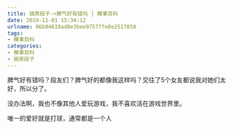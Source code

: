 ```yaml
---
title: 搞笑段子->脾气好有错吗 | 糗事百科
date: 2019-11-01 15:34:12
urlname: 06b04619ad8e3bee9757ffe8e2517850
tags: 
- 糗事百科
categories:
- 糗事百科
- 搞笑段子
---
```

脾气好有错吗？段友们？脾气好的都像我这样吗？交往了5个女友都说我对她们太好，所以分了。

没办法啊，我也不像其他人爱玩游戏，我不喜欢活在游戏世界里。

唯一的爱好就是打球，通常都是一个人


